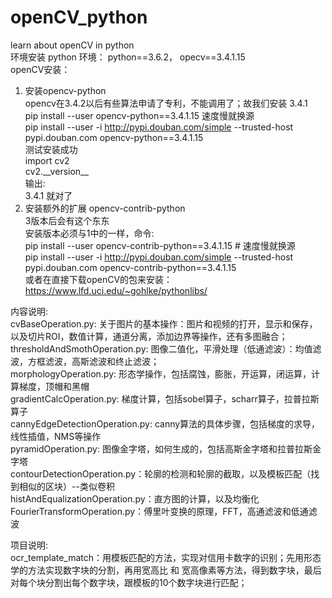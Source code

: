 # openCV_python
learn about openCV in python<br>
环境安装
python 环境： python\==3.6.2， opecv\==3.4.1.15<br>
openCV安装：<br>
1. 安装opencv-python<br>
    opencv在3.4.2以后有些算法申请了专利，不能调用了；故我们安装 3.4.1<br>
    pip install \--user opencv-python==3.4.1.15  速度慢就换源<br>
    pip install \--user -i http://pypi.douban.com/simple \--trusted-host pypi.douban.com opencv-python\==3.4.1.15<br>
    测试安装成功<br>
    import cv2<br>
    cv2.\_\_version\_\_<br>
    输出:<br>
    3.4.1  就对了<br>
2. 安装额外的扩展 opencv-contrib-python<br>
    3版本后会有这个东东<br>
    安装版本必须与1中的一样，命令:<br>
    pip install --user opencv-contrib-python==3.4.1.15 # 速度慢就换源<br>
    pip install --user -i http://pypi.douban.com/simple --trusted-host pypi.douban.com opencv-contrib-python==3.4.1.15<br>
或者在直接下载openCV的包来安装：https://www.lfd.uci.edu/~gohlke/pythonlibs/<br>


内容说明:<br>
cvBaseOperation.py: 关于图片的基本操作：图片和视频的打开，显示和保存，以及切片ROI，数值计算，通道分离，添加边界等操作，还有多图融合；<br>
    thresholdAndSmothOperation.py: 图像二值化，平滑处理（低通滤波）：均值滤波，方框滤波，高斯滤波和终止滤波；<br>
    morphologyOperation.py: 形态学操作，包括腐蚀，膨胀，开运算，闭运算，计算梯度，顶帽和黑帽<br>
    gradientCalcOperation.py: 梯度计算，包括sobel算子，scharr算子，拉普拉斯算子<br>
    cannyEdgeDetectionOperation.py: canny算法的具体步骤，包括梯度的求导，线性插值，NMS等操作<br>
    pyramidOperation.py: 图像金字塔，如何生成的，包括高斯金字塔和拉普拉斯金字塔<br>
    contourDetectionOperation.py：轮廓的检测和轮廓的截取，以及模板匹配（找到相似的区块）--类似卷积<br>
    histAndEqualizationOperation.py：直方图的计算，以及均衡化<br>
    FourierTransformOperation.py：傅里叶变换的原理，FFT，高通滤波和低通滤波<br>


项目说明:<br>
    ocr_template_match：用模板匹配的方法，实现对信用卡数字的识别；先用形态学的方法实现数字块的分割，再用宽高比 和 宽高像素等方法，得到数字块，最后对每个块分割出每个数字块，跟模板的10个数字块进行匹配；<br>


